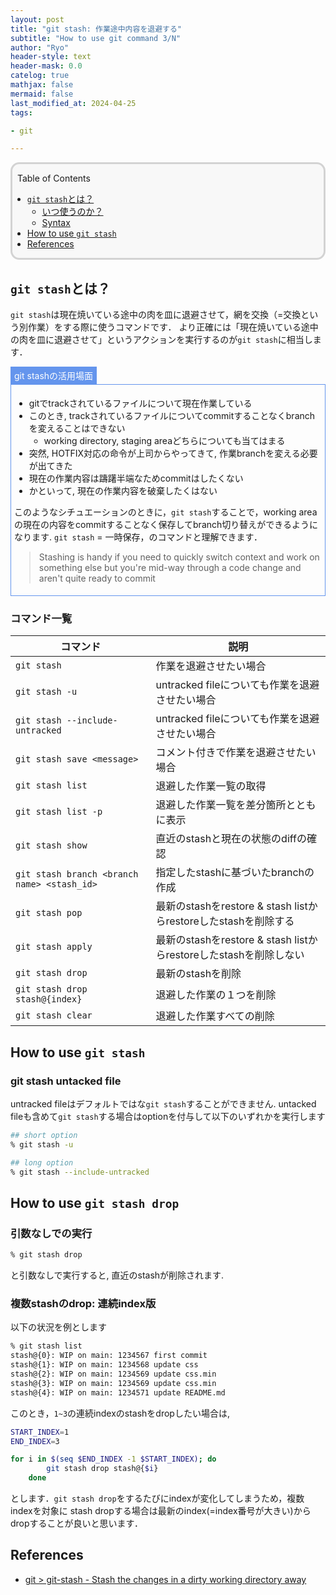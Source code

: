```yaml
---
layout: post
title: "git stash: 作業途中内容を退避する"
subtitle: "How to use git command 3/N"
author: "Ryo"
header-style: text
header-mask: 0.0
catelog: true
mathjax: false
mermaid: false
last_modified_at: 2024-04-25
tags:

- git

---
```


<div style='border-radius: 1em; border-style:solid; border-color:#D3D3D3; background-color:#F8F8F8'>

<p class="h4">&nbsp;&nbsp;Table of Contents</p>

<!-- START doctoc generated TOC please keep comment here to allow auto update -->
<!-- DON'T EDIT THIS SECTION, INSTEAD RE-RUN doctoc TO UPDATE -->

- [`git stash`とは？](#git-stash%E3%81%A8%E3%81%AF)
  - [いつ使うのか？](#%E3%81%84%E3%81%A4%E4%BD%BF%E3%81%86%E3%81%AE%E3%81%8B)
  - [Syntax](#syntax)
- [How to use `git stash`](#how-to-use-git-stash)
- [References](#references)

<!-- END doctoc generated TOC please keep comment here to allow auto update -->


</div>

## `git stash`とは？

`git stash`は現在焼いている途中の肉を皿に退避させて，網を交換（=交換という別作業）をする際に使うコマンドです． 
より正確には「現在焼いている途中の肉を皿に退避させて」というアクションを実行するのが`git stash`に相当します．

<div style="display: inline-block; background: #6495ED;; border: 1px solid #6495ED; padding: 3px 5px;color:#FFFFFF"><span >git stashの活用場面</span>
</div>

<div style="border: 1px solid #6495ED; font-size: 100%; padding: 5px;">

- gitでtrackされているファイルについて現在作業している
- このとき, trackされているファイルについてcommitすることなくbranchを変えることはできない
  - working directory, staging areaどちらについても当てはまる
- 突然, HOTFIX対応の命令が上司からやってきて, 作業branchを変える必要が出てきた
- 現在の作業内容は躊躇半端なためcommitはしたくない
- かといって, 現在の作業内容を破棄したくはない

このようなシチュエーションのときに，`git stash`することで，working areaの現在の内容をcommitすることなく保存してbranch切り替えができるようになります. `git stash` = 一時保存，のコマンドと理解できます．

> Stashing is handy if you need to quickly switch context and work on something else but you're mid-way through a code change and aren't quite ready to commit

</div>

### コマンド一覧

|コマンド|説明|
|----|----|
|`git stash`|作業を退避させたい場合|
|`git stash -u`|untracked fileについても作業を退避させたい場合|
|`git stash --include-untracked`|untracked fileについても作業を退避させたい場合|
|`git stash save <message>`|コメント付きで作業を退避させたい場合|
|`git stash list`|退避した作業一覧の取得|
|`git stash list -p`|退避した作業一覧を差分箇所とともに表示|
|`git stash show`|直近のstashと現在の状態のdiffの確認|
|`git stash branch <branch name> <stash_id>`|指定したstashに基づいたbranchの作成|
|`git stash pop`|最新のstashをrestore & stash listからrestoreしたstashを削除する|
|`git stash apply`|最新のstashをrestore & stash listからrestoreしたstashを削除しない|
|`git stash drop `|最新のstashを削除|
|`git stash drop stash@{index}`|退避した作業の１つを削除|
|`git stash clear`|退避した作業すべての削除|

## How to use `git stash`
### git stash untacked file

untracked fileはデフォルトではな`git stash`することができません. 
untacked fileも含めて`git stash`する場合はoptionを付与して以下のいずれかを実行します

```zsh
## short option
% git stash -u

## long option
% git stash --include-untracked
```


## How to use `git stash drop`
### 引数なしでの実行

```zsh
% git stash drop
```

と引数なしで実行すると, 直近のstashが削除されます.

### 複数stashのdrop: 連続index版

以下の状況を例とします

```zsh
% git stash list
stash@{0}: WIP on main: 1234567 first commit
stash@{1}: WIP on main: 1234568 update css
stash@{2}: WIP on main: 1234569 update css.min
stash@{3}: WIP on main: 1234569 update css.min
stash@{4}: WIP on main: 1234571 update README.md
```

このとき，`1~3`の連続indexのstashをdropしたい場合は, 

```bash
START_INDEX=1
END_INDEX=3

for i in $(seq $END_INDEX -1 $START_INDEX); do
        git stash drop stash@{$i}
    done
```

とします．`git stash drop`をするたびにindexが変化してしまうため，複数indexを対象に
stash dropする場合は最新のindex(=index番号が大きい)からdropすることが良いと思います．







References
----------

- [git > git-stash - Stash the changes in a dirty working directory away](https://git-scm.com/docs/git-stash)